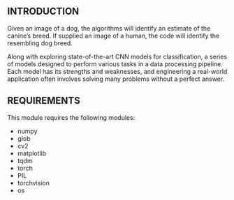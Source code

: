 INTRODUCTION
------------   
Given an image of a dog, the algorithms will identify an estimate of the canine’s breed. If supplied an image of a human, the code will identify the resembling dog breed.

Along with exploring state-of-the-art CNN models for classification, a series of models designed to perform various tasks in a data processing pipeline. Each model has its strengths and weaknesses, and engineering a real-world application often involves solving many problems without a perfect answer. 

REQUIREMENTS
------------

This module requires the following modules:

 *  numpy 
 *  glob
 *  cv2  
 *  matplotlib
 *  tqdm 
 *  torch
 *  PIL
 *  torchvision
 *  os
